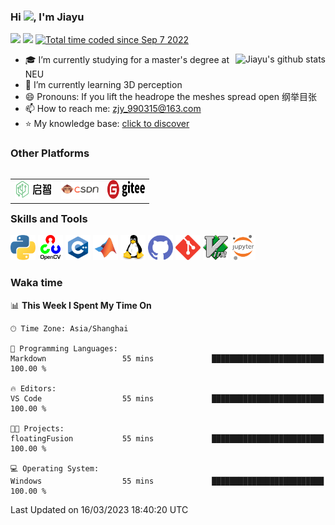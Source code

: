 <!--
**jiayuzhang128/jiayuzhang128** is a ✨ _special_ ✨ repository because its `README.md` (this file) appears on your GitHub profile.
Here are some ideas to get you started:
- 🔭 I’m currently working on ...
- 🌱 I’m currently learning ...
- 👯 I’m looking to collaborate on ...
- 🤔 I’m looking for help with ...
- 💬 Ask me about ...
- 📫 How to reach me: ...
- 😄 Pronouns: ...
- ⚡ Fun fact: ...
-->


### Hi <img src="https://media.giphy.com/media/hvRJCLFzcasrR4ia7z/giphy.gif" width="25px" />, I'm Jiayu

<p align="left">
	<img src="https://komarev.com/ghpvc/?username=jiayuhzang128&color=blue&style=flat&label=PROFILE+VIEWS" />
	<img src="https://img.shields.io/badge/🌟-If useful-blue" />
	<a href="https://wakatime.com/@7f1c1b60-dece-4a6f-bcd2-d12861a416c6"><img src="https://wakatime.com/badge/user/7f1c1b60-dece-4a6f-bcd2-d12861a416c6.svg" alt="Total time coded since Sep 7 2022" /></a>
</p>

<p>
<a href="https://github.com/jiayuzhang128/jiayuzhang128" target="_blank">
	<img align="right" src="https://github-readme-stats.vercel.app/api?username=jiayuzhang128&show_icons=true&theme=radical" alt="Jiayu's github stats" />
</a>

- 🎓 I’m currently studying for a master's degree at NEU
- 🌱 I’m currently learning 3D perception
- 😄 Pronouns: If you lift the headrope the meshes spread open 纲举目张
- 📫 How to reach me: zjy_990315@163.com
- ⭐ My knowledge base: [click to discover](https://github.com/jiayuzhang128/Knowledge-Base)
</p>

<p align="left">
	<h3>Other Platforms</h3>
</p>

<p align="left">
	<table align="left">
		<tr align="center">
			<td> 
			<a href="https://git.openi.org.cn/jiayu_neu" target="_blank">
				<img src="./images/openi.svg" width="60" height="30" alt="openilogo" />
			</a>
			</td>
			<td>
			<a href="https://blog.csdn.net/qq_40918859" target="_blank">
				<img src="./images/csdnlogo.png" width="60" height="30" alt="csdnlogo" />
			</a>
			</td>
			<td>
			<a href="https://gitee.com/jiayuzhang128" target="_blank">
				<img src="./images/gitee.svg" width="60" height="30" alt="giteelogo" />
			</a>
			</td>
		</tr>
	</table>
</p>

<br>
<br>

<p align="left">
	<h3>Skills and Tools</h3>
</p>

<p align="left">
	<img src="./images/python.svg" width="40" height="40" alt="python" />
	<img src="./images/opencv.svg" width="40" height="40" alt="opencv" />
	<img src="./images/cpp.svg" width="40" height="40" alt="cpp" />
	<img src="./images/matlab.svg" width="40" height="40" alt="matlab" />
	<img src="./images/linux.svg" width="40" height="40" alt="linux" />
	<img src="./images/github.svg" width="40" height="40" alt="github" />
	<img src="./images/git.svg" width="40" height="40" alt="git" />
	<img src="./images/vim.svg" width="40" height="40" alt="vim" />
	<img src="./images/jupyter.svg" width="40" height="40" alt="jupyter" />
</p>

<p align="left">
	<h3>Waka time</h3>
</p>

<!--START_SECTION:waka-->
📊 **This Week I Spent My Time On** 

```text
🕑︎ Time Zone: Asia/Shanghai

💬 Programming Languages: 
Markdown                 55 mins             █████████████████████████   100.00 % 

🔥 Editors: 
VS Code                  55 mins             █████████████████████████   100.00 % 

🐱‍💻 Projects: 
floatingFusion           55 mins             █████████████████████████   100.00 % 

💻 Operating System: 
Windows                  55 mins             █████████████████████████   100.00 % 
```


 Last Updated on 16/03/2023 18:40:20 UTC
<!--END_SECTION:waka-->
